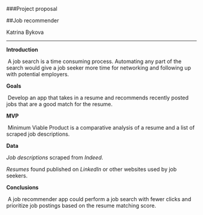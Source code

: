 ###Project proposal

##Job recommender

Katrina Bykova

---------------------------------------------------------------------------------------------------------------

**Introduction**

​	A job search is a time consuming process. Automating any part of the search would give a job seeker more time for networking and following up with potential employers.

**Goals**

​	Develop an app that takes in a resume and recommends recently posted  jobs that are a good match for the resume.

**MVP**

​	Minimum Viable Product is a comparative analysis of a resume and a list of scraped job descriptions. 

**Data**

*Job descriptions* scraped from *Indeed*.

*Resumes* found published on *LinkedIn* or other websites used by job seekers.

**Conclusions**

​	A job recommender app could perform a job search with fewer clicks and prioritize job postings based on the resume matching score.






